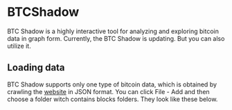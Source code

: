 # BTCShadow
BTC Shadow is a highly interactive tool for analyzing and exploring bitcoin data in graph form. Currently, the BTC Shadow is updating. But you can also utilize it.

## Loading data
BTC Shadow supports only one type of bitcoin data, which is obtained by crawling the [website] in JSON format. You can click File - Add and then choose a folder witch contains blocks folders. They look like these below.




[website]: https://btc.com/api-doc